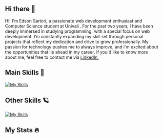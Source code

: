 ## Hi there 👋

Hi! I'm Edson Sartori, a passionate web development enthusiast and Computer Science student at Univali . For the past two years, I have been deeply immersed in studying programming, with a special focus on web development. I’m constantly expanding my skill set through personal projects that reflect my dedication and drive to grow professionally. My passion for technology pushes me to always improve, and I'm excited about the opportunities that lie ahead in my career. If you'd like to know more about me, feel free to contact me via <a href="https://www.linkedin.com/in/edson-sartori-/">LinkedIn.</a>

## Main Skills 🌌
[![My Skills](https://skillicons.dev/icons?i=js,html,css,cs,nodejs)](https://skillicons.dev)

## Other Skills 🪐
[![My Skills](https://skillicons.dev/icons?i=cpp,py,java,vscode,github,mysql,unity,lua,robloxstudio)](https://skillicons.dev)

## My Stats 🔥
